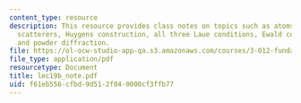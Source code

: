 ```yaml
---
content_type: resource
description: This resource provides class notes on topics such as atoms as spherical
  scatterers, Huygens construction, all three Laue conditions, Ewald construction
  and powder diffraction.
file: https://ol-ocw-studio-app-qa.s3.amazonaws.com/courses/3-012-fundamentals-of-materials-science-fall-2005/f61eb556cfbd9d512f040000cf3ffb77_lec19b_note.pdf
file_type: application/pdf
resourcetype: Document
title: lec19b_note.pdf
uid: f61eb556-cfbd-9d51-2f04-0000cf3ffb77
---
```

